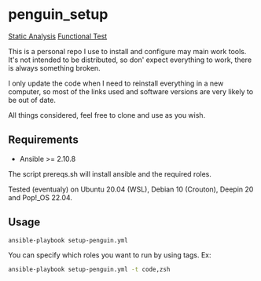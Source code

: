# penguin_setup
[Static Analysis](https://github.com/gabrgomes/penguin_setup/actions/workflows/pull-request.yml/badge.svg) [Functional Test](https://github.com/gabrgomes/penguin_setup/actions/workflows/funcional-test.yml/badge.svg)

This is a personal repo I use to install and configure may main work tools. It's not intended to be distributed, so don' expect everything to work, there is always something broken. 

I only update the code when I need to reinstall everything in a new computer, so most of the links used and software versions are very likely to be out of date. 

All things considered, feel free to clone and use as you wish.

## Requirements
- Ansible >= 2.10.8

The script prereqs.sh will install ansible and the required roles.

Tested (eventualy) on Ubuntu 20.04 (WSL), Debian 10 (Crouton), Deepin 20 and Pop!_OS 22.04. 

## Usage
```sh
ansible-playbook setup-penguin.yml
```

You can specify which roles you want to run by using tags. Ex:
```sh 
ansible-playbook setup-penguin.yml -t code,zsh
```
